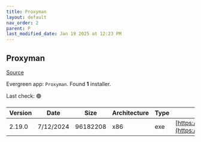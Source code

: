 ```yaml
---
title: Proxyman
layout: default
nav_order: 2
parent: P
last_modified_date: Jan 19 2025 at 12:23 PM
---
```


## Proxyman

[Source](https://proxyman.io/)

Evergreen app: `Proxyman`. Found **1** installer.

Last check: 🟢

| Version | Date      | Size     | Architecture | Type | URI                                                                                                                                                          |
| ------- | --------- | -------- | ------------ | ---- | ------------------------------------------------------------------------------------------------------------------------------------------------------------ |
| 2.19.0  | 7/12/2024 | 96182208 | x86          | exe  | [https://download.proxyman.com/windows/2.19.0/build/Proxyman+Setup+2.19.0.exe](https://download.proxyman.com/windows/2.19.0/build/Proxyman+Setup+2.19.0.exe) |
